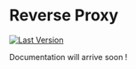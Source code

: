 # Reverse Proxy

[![Last Version](https://img.shields.io/docker/v/loicbtd/reverse-proxy?sort=date)](https://hub.docker.com/r/loicbtd/reverse-proxy)

Documentation will arrive soon !